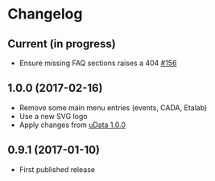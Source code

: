 # Changelog

## Current (in progress)

- Ensure missing FAQ sections raises a 404 [#156](https://github.com/etalab/udata-gouvfr/issues/156)

## 1.0.0 (2017-02-16)

- Remove some main menu entries (events, CADA, Etalab)
- Use a new SVG logo
- Apply changes from [uData 1.0.0](https://pypi.python.org/pypi/udata/1.0.0#changelog)

## 0.9.1 (2017-01-10)

- First published release
